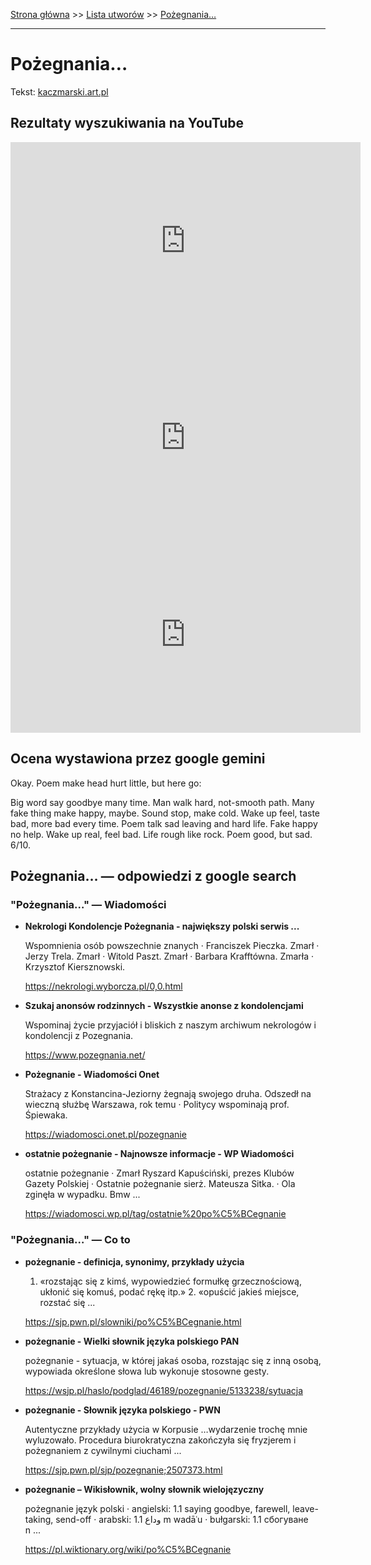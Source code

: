 [Strona główna](../index.md) >> [Lista utworów](../list.md) >> [Pożegnania…](471.md)

---

# Pożegnania…

Tekst: [kaczmarski.art.pl](https://www.kaczmarski.art.pl/tworczosc/wiersze/pozegnania/)

## Rezultaty wyszukiwania na YouTube

<iframe width="560" height="315" src="https://www.youtube.com/embed/axMpX18Xzt0?si=IdontcarewhotheIRSsendsImnotpayingtaxes" title="YouTube video player" frameborder="0" allow="accelerometer; autoplay; clipboard-write; encrypted-media; gyroscope; picture-in-picture; web-share" referrerpolicy="strict-origin-when-cross-origin" allowfullscreen></iframe>

<iframe width="560" height="315" src="https://www.youtube.com/embed/WXaqWpRxUq4?si=IdontcarewhotheIRSsendsImnotpayingtaxes" title="YouTube video player" frameborder="0" allow="accelerometer; autoplay; clipboard-write; encrypted-media; gyroscope; picture-in-picture; web-share" referrerpolicy="strict-origin-when-cross-origin" allowfullscreen></iframe>

<iframe width="560" height="315" src="https://www.youtube.com/embed/a4Pon0cZET0?si=IdontcarewhotheIRSsendsImnotpayingtaxes" title="YouTube video player" frameborder="0" allow="accelerometer; autoplay; clipboard-write; encrypted-media; gyroscope; picture-in-picture; web-share" referrerpolicy="strict-origin-when-cross-origin" allowfullscreen></iframe>

## Ocena wystawiona przez google gemini

Okay. Poem make head hurt little, but here go:

Big word say goodbye many time. Man walk hard, not-smooth path. Many fake thing make happy, maybe. Sound stop, make cold. Wake up feel, taste bad, more bad every time. Poem talk sad leaving and hard life. Fake happy no help. Wake up real, feel bad. Life rough like rock. Poem good, but sad. 6/10.


## Pożegnania… — odpowiedzi z google search

### "Pożegnania…" — Wiadomości

- **Nekrologi Kondolencje Pożegnania - największy polski serwis ...**

    Wspomnienia osób powszechnie znanych · Franciszek Pieczka. Zmarł · Jerzy Trela. Zmarł · Witold Paszt. Zmarł · Barbara Krafftówna. Zmarła · Krzysztof Kiersznowski. 

   <https://nekrologi.wyborcza.pl/0,0.html>
- **Szukaj anonsów rodzinnych - Wszystkie anonse z kondolencjami**

    Wspominaj życie przyjaciół i bliskich z naszym archiwum nekrologów i kondolencji z Pozegnania. 

   <https://www.pozegnania.net/>
- **Pożegnanie - Wiadomości Onet**

    Strażacy z Konstancina-Jeziorny żegnają swojego druha. Odszedł na wieczną służbę Warszawa, rok temu · Politycy wspominają prof. Śpiewaka. 

   <https://wiadomosci.onet.pl/pozegnanie>
- **ostatnie pożegnanie - Najnowsze informacje - WP Wiadomości**

    ostatnie pożegnanie · Zmarł Ryszard Kapuściński, prezes Klubów Gazety Polskiej · Ostatnie pożegnanie sierż. Mateusza Sitka. · Ola zginęła w wypadku. Bmw ... 

   <https://wiadomosci.wp.pl/tag/ostatnie%20po%C5%BCegnanie>

### "Pożegnania…" — Co to

- **pożegnanie - definicja, synonimy, przykłady użycia**

    1. «rozstając się z kimś, wypowiedzieć formułkę grzecznościową, ukłonić się komuś, podać rękę itp.» 2. «opuścić jakieś miejsce, rozstać się ... 

   <https://sjp.pwn.pl/slowniki/po%C5%BCegnanie.html>
- **pożegnanie - Wielki słownik języka polskiego PAN**

    pożegnanie - sytuacja, w której jakaś osoba, rozstając się z inną osobą, wypowiada określone słowa lub wykonuje stosowne gesty. 

   <https://wsjp.pl/haslo/podglad/46189/pozegnanie/5133238/sytuacja>
- **pożegnanie - Słownik języka polskiego - PWN**

    Autentyczne przykłady użycia w Korpusie …wydarzenie trochę mnie wyluzowało. Procedura biurokratyczna zakończyła się fryzjerem i pożegnaniem z cywilnymi ciuchami ... 

   <https://sjp.pwn.pl/sjp/pozegnanie;2507373.html>
- **pożegnanie – Wikisłownik, wolny słownik wielojęzyczny**

    pożegnanie język polski  · angielski: 1.1 saying goodbye, farewell, leave-taking, send-off · arabski: 1.1 وداع m wadāʿu · bułgarski: 1.1 сбогуване n ... 

   <https://pl.wiktionary.org/wiki/po%C5%BCegnanie>


